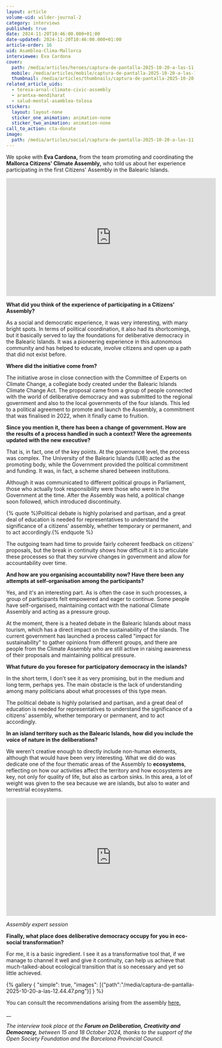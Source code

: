 ```yaml
---
layout: article
volume-uid: wilder-journal-2
category: interviews
published: true
date: 2024-11-20T10:46:00.000+01:00
date-updated: 2024-11-20T10:46:00.000+01:00
article-order: 16
uid: Asamblea-Clima-Mallorca
interviewee: Eva Cardona
cover:
  path: /media/articles/heroes/captura-de-pantalla-2025-10-20-a-las-11.09.42.png
  mobile: /media/articles/mobile/captura-de-pantalla-2025-10-20-a-las-11.09.42.png
  thumbnail: /media/articles/thumbnails/captura-de-pantalla-2025-10-20-a-las-11.09.42.png
related_article_uids:
  - teresa-arnal-climate-civic-assembly
  - arantxa-mendiharat
  - salud-mental-asamblea-tolosa
stickers:
  layout: layout-none
  sticker_one_animation: animation-none
  sticker_two_animation: animation-none
call_to_action: cta-donate
image:
  path: /media/articles/social/captura-de-pantalla-2025-10-20-a-las-11.09.42.png
---
```

We spoke with **Eva Cardona,** from the team promoting and coordinating the **Mallorca Citizens' Climate Assembly,** who told us about her experience participating in the first Citizens' Assembly in the Balearic Islands.

<iframe width="560" height="315" src="https://www.youtube.com/embed/KK0OaAZhXYo?si=3g3F7XLNPDpLBcQB" title="YouTube video player" frameborder="0" allow="accelerometer; autoplay; clipboard-write; encrypted-media; gyroscope; picture-in-picture; web-share" referrerpolicy="strict-origin-when-cross-origin" allowfullscreen></iframe>

**What did you think of the experience of participating in a Citizens' Assembly?**

As a social and democratic experience, it was very interesting, with many bright spots. In terms of political coordination, it also had its shortcomings, but it basically served to lay the foundations for deliberative democracy in the Balearic Islands. It was a pioneering experience in this autonomous community and has helped to educate, involve citizens and open up a path that did not exist before.

**Where did the initiative come from?**

The initiative arose in close connection with the Committee of Experts on Climate Change, a collegiate body created under the Balearic Islands Climate Change Act. The proposal came from a group of people connected with the world of deliberative democracy and was submitted to the regional government and also to the local governments of the four islands. This led to a political agreement to promote and launch the Assembly, a commitment that was finalised in 2022, when it finally came to fruition.

**Since you mention it, there has been a change of government. How are the results of a process handled in such a context? Were the agreements updated with the new executive?**

That is, in fact, one of the key points. At the governance level, the process was complex. The University of the Balearic Islands (UIB) acted as the promoting body, while the Government provided the political commitment and funding. It was, in fact, a scheme shared between institutions. 

Although it was communicated to different political groups in Parliament, those who actually took responsibility were those who were in the Government at the time. After the Assembly was held, a political change soon followed, which introduced discontinuity.

{% quote %}Political debate is highly polarised and partisan, and a great deal of education is needed for representatives to understand the significance of a citizens' assembly, whether temporary or permanent, and to act accordingly.{% endquote %}

The outgoing team had time to provide fairly coherent feedback on citizens' proposals, but the break in continuity shows how difficult it is to articulate these processes so that they survive changes in government and allow for accountability over time.

**And how are you organising accountability now? Have there been any attempts at self-organisation among the participants?**

Yes, and it's an interesting part. As is often the case in such processes, a group of participants felt empowered and eager to continue. Some people have self-organised, maintaining contact with the national Climate Assembly and acting as a pressure group. 

At the moment, there is a heated debate in the Balearic Islands about mass tourism, which has a direct impact on the sustainability of the islands. The current government has launched a process called "impact for sustainability" to gather opinions from different groups, and there are people from the Climate Assembly who are still active in raising awareness of their proposals and maintaining political pressure.

**What future do you foresee for participatory democracy in the islands?**

In the short term, I don't see it as very promising, but in the medium and long term, perhaps yes. The main obstacle is the lack of understanding among many politicians about what processes of this type mean. 

The political debate is highly polarised and partisan, and a great deal of education is needed for representatives to understand the significance of a citizens' assembly, whether temporary or permanent, and to act accordingly.

**In an island territory such as the Balearic Islands, how did you include the voice of nature in the deliberations?**

We weren't creative enough to directly include non-human elements, although that would have been very interesting. What we did do was dedicate one of the four thematic areas of the Assembly to **ecosystems**, reflecting on how our activities affect the territory and how ecosystems are key, not only for quality of life, but also as carbon sinks. In this area, a lot of weight was given to the sea because we are islands, but also to water and terrestrial ecosystems.

<iframe width="560" height="315" src="https://www.youtube.com/embed/O1o6j6WIRjo?si=9MPThXskGNNHbZJU" title="YouTube video player" frameborder="0" allow="accelerometer; autoplay; clipboard-write; encrypted-media; gyroscope; picture-in-picture; web-share" referrerpolicy="strict-origin-when-cross-origin" allowfullscreen></iframe>

*Assembly expert session*

**Finally, what place does deliberative democracy occupy for you in eco-social transformation?**

For me, it is a basic ingredient. I see it as a transformative tool that, if we manage to channel it well and give it continuity, can help us achieve that much-talked-about ecological transition that is so necessary and yet so little achieved.

{% gallery { "simple": true, "images": [{"path":"/media/captura-de-pantalla-2025-10-20-a-las-12.44.47.png"}] } %}

You can consult the recommendations arising from the assembly [here.](https://assembleapelclima.uib.es/files/2023/03/INFORME-DE-PROPUESTAS-.pdf)

__

*The interview took place at the **Forum on Deliberation, Creativity and Democracy,** between 15 and 18 October 2024, thanks to the support of the Open Society Foundation and the Barcelona Provincial Council.*
